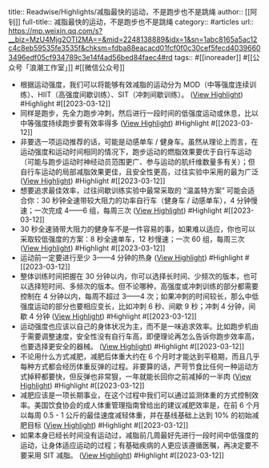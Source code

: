 title:: Readwise/Highlights/减脂最快的运动，不是跑步也不是跳绳
author:: [[阿钊]]
full-title:: 减脂最快的运动，不是跑步也不是跳绳
category:: #articles
url:: https://mp.weixin.qq.com/s?__biz=MzU4Mjg2OTI2MA==&mid=2248138889&idx=1&sn=1abc8165a5ac12c4c8eb59535fe3535f&chksm=fdba88eacacd01fcf0f0c30cef5fecd40396603496edf05cf934789c3e14f4ad56bed84faec4#rd
tags:: #[[inoreader]] #[[公众号「浪潮工作室」]] #[[微信公众号]]
- 根据运动强度，我们可以将能够有效减脂的运动分为 MOD（中等强度连续训练）、HIIT（高强度间歇训练）、SIT（冲刺间歇训练）。 ([View Highlight](https://read.readwise.io/read/01gv8r0yhpc1x5vvtg7mzprjqm)) #Highlight #[[2023-03-12]]
- 同样是跑步，先全力跑步冲刺，然后进行一段时间的低强度运动或休息，比以中等强度持续跑步要有效率得多 ([View Highlight](https://read.readwise.io/read/01gv8r1mgch5agte7gha8jx9st)) #Highlight #[[2023-03-12]]
- 非要选一项运动推荐的话，可能是动感单车 / 健身车。虽然从理论上而言，在运动强度和运动时间相同的情况下，跑步运动的燃脂效果要优于自行车运动（可能与跑步运动时神经动员范围更广、参与运动的肌纤维数量多有关）；但自行车运动的局部减脂效果更佳，且安全性更高，过往实验中采用的最为广泛 ([View Highlight](https://read.readwise.io/read/01gv8r39348yx713tr0kga43s4)) #Highlight #[[2023-03-12]]
- 想要追求最佳效率，过往间歇训练实验中最常采取的 “温盖特方案” 可能会适合你：30 秒钟全速带较大阻力的功率自行车（健身车 / 动感单车），4 分钟慢速；一次完成 4——6 组，每周三次 ([View Highlight](https://read.readwise.io/read/01gv8r3rgqn6g24cwba1tp9sjs)) #Highlight #[[2023-03-12]]
- 30 秒全速骑带大阻力的健身车不是一件容易的事，如果难以适应，你也可以采取较低强度的方案：8 秒全速单车，12 秒慢速；一次 60 组，每周三次 ([View Highlight](https://read.readwise.io/read/01gv8r46vb9hhw5jgs47mpea55)) #Highlight #[[2023-03-12]]
- 运动前一定要进行至少 3——4 分钟的热身 ([View Highlight](https://read.readwise.io/read/01gv8r4gwftypwzgjkdcwc9pr6)) #Highlight #[[2023-03-12]]
- 整体训练时间把握在 30 分钟以内，你可以选择长时间、少频次的版本，也可以选择短时间、多频次的版本。但不论哪种，高强度或冲刺训练的部分都需要控制在 4 分钟以内，每周不超过 3——4 次；如果冲刺的时间较长，那么中低强度运动的部分也要相应变长，比如冲刺 6 秒、间歇 9 秒；冲刺 4 分钟，间歇 4 分钟 ([View Highlight](https://read.readwise.io/read/01gv8r4veesjt1w7j2s90d6etc)) #Highlight #[[2023-03-12]]
- 运动强度也应该以自己的身体状况为主，而不是一味追求效率。比如跑步机由于需要调整速度，安全性没有自行车高，即便理论再怎么告诉你跑步效率高，也要选择更安全的器械。 ([View Highlight](https://read.readwise.io/read/01gv8r57bw6v9qrcdmc9j4baww)) #Highlight #[[2023-03-12]]
- 不论用什么方式减肥，减肥后体重大约在 6 个月时才能达到平稳期，而且几乎每种方式都会经历体重反弹的过程。非要算的话，严苛节食比任何一种运动方式掉秤都要快，但反弹也非常狠，一年就能长回你之前减掉的一半肉 ([View Highlight](https://read.readwise.io/read/01gv8r5tn0s7344jfzchfjr92f)) #Highlight #[[2023-03-12]]
- 减肥应该是一项长期事业，在这个过程中我们可以通过监测体重的方式控制效率。美国饮食协会的成人体重管理指南曾给出的建议减肥效率是，在前 6 个月以每周 0.5 - 1 公斤的最佳速度减轻体重，并在基线基础上达到 10% 的初始减肥目标 ([View Highlight](https://read.readwise.io/read/01gv8r6y6qqdnhm2v2xwyf8tgn)) #Highlight #[[2023-03-12]]
- 如果本身已经长时间没有运动过，减脂前几周最好先进行一段时间中低强度的运动，让身体适应运动的过程；有基础疾病的人更应该遵循医嘱，再决定要不要采用 SIT 减脂。 ([View Highlight](https://read.readwise.io/read/01gv8r6q1f81r1hzynw34qsds5)) #Highlight #[[2023-03-12]]
